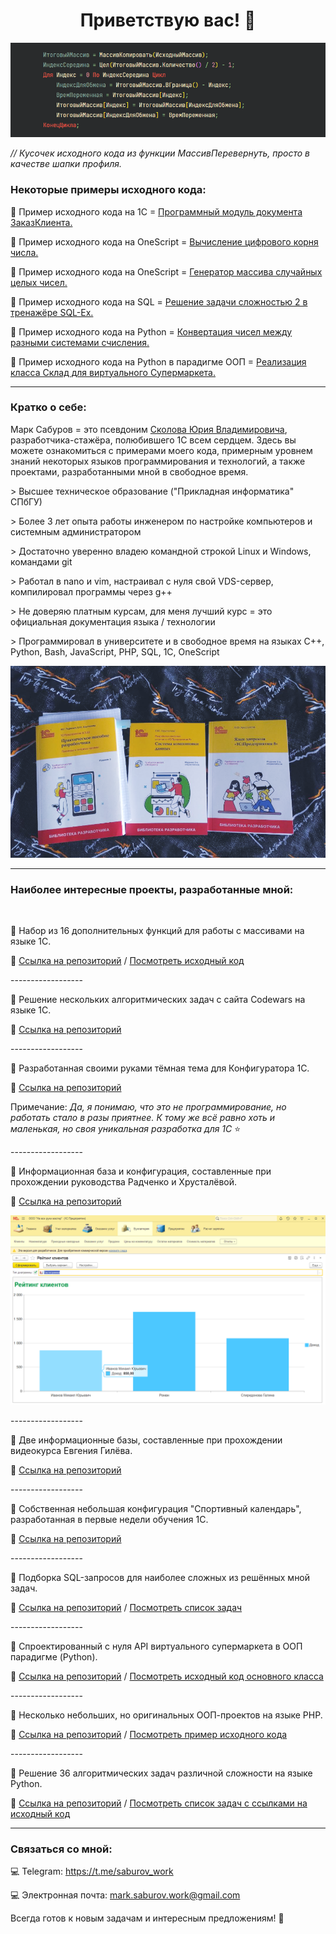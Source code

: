 <h1 align="center">Приветствую вас! 👋</h1>

<img src="https://github.com/sudomango/sudomango/blob/main/Readme%20Screenshot%20Launch.png">

*// Кусочек исходного кода из функции МассивПеревернуть, просто в качестве шапки профиля.*

<h3>Некоторые примеры исходного кода:</h3>

📝 Пример исходного кода на 1С = [Программный модуль документа ЗаказКлиента.](https://github.com/sudomango/sudomango/blob/main/%D0%9F%D1%80%D0%BE%D0%B3%D1%80%D0%B0%D0%BC%D0%BC%D0%BD%D1%8B%D0%B9%20%D0%BC%D0%BE%D0%B4%D1%83%D0%BB%D1%8C%20%D0%B4%D0%BE%D0%BA%D1%83%D0%BC%D0%B5%D0%BD%D1%82%D0%B0%20%D0%97%D0%B0%D0%BA%D0%B0%D0%B7%D0%9A%D0%BB%D0%B8%D0%B5%D0%BD%D1%82%D0%B0.bsl)

📝 Пример исходного кода на OneScript = [Вычисление цифрового корня числа.](https://github.com/sudomango/1C-Codewars-Challenge/blob/main/digital_root.os)

📝 Пример исходного кода на OneScript = [Генератор массива случайных целых чисел.](https://github.com/sudomango/1C-Extended-Arrays/blob/main/oscript_functions/array_random_numbers.os)

📝 Пример исходного кода на SQL = [Решение задачи сложностью 2 в тренажёре SQL-Ex.](https://github.com/sudomango/MariaDB-SQL-Exercises/blob/main/sql_ex_online/Task%20Solution%20%2341%20(SELECT).sql)

📝 Пример исходного кода на Python = [Конвертация чисел между разными системами счисления.](https://github.com/sudomango/Python-Algo-Tasks/blob/main/Block_02/20%20-%20dec_to_hex%2C%20hex_to_dec.py)

📝 Пример исходного кода на Python в парадигме ООП = [Реализация класса Склад для виртуального Супермаркета.](https://github.com/sudomango/Python-OOP-Market/blob/main/market_storage.py)

<hr>

<h3>Кратко о себе:</h3>

Марк Сабуров = это псевдоним [Сколова Юрия Владимировича](https://spb.hh.ru/resume/517f70a3ff0cd63d810039ed1f70694f774452), разработчика-стажёра, полюбившего 1С всем сердцем. Здесь вы можете ознакомиться с примерами моего кода, примерным уровнем знаний некоторых языков программирования и технологий, а также проектами, разработанными мной в свободное время.

\> Высшее техническое образование ("Прикладная информатика" СПбГУ)

\> Более 3 лет опыта работы инженером по настройке компьютеров и системным администратором

\> Достаточно уверенно владею командной строкой Linux и Windows, командами git

\> Работал в nano и vim, настраивал с нуля свой VDS-сервер, компилировал программы через g++

\> Не доверяю платным курсам, для меня лучший курс = это официальная документация языка / технологии

\> Программировал в университете и в свободное время на языках C++, Python, Bash, JavaScript, PHP, SQL, 1C, OneScript

<img src="https://github.com/sudomango/sudomango/blob/main/Books%20Screenshot.png">

<hr>

<h3>Наиболее интересные проекты, разработанные мной:</h3>

<br>

📙 Набор из 16 дополнительных функций для работы с массивами на языке 1С.

🔎 [Ссылка на репозиторий](https://github.com/sudomango/1C-Extended-Arrays) / [Посмотреть исходный код](https://github.com/sudomango/1C-Extended-Arrays/blob/main/arrays_extended_functions.os)

\------------------

📙 Решение нескольких алгоритмических задач с сайта Codewars на языке 1С.

🔎 [Ссылка на репозиторий](https://github.com/sudomango/1C-Codewars-Challenge)

\------------------

📙 Разработанная своими руками тёмная тема для Конфигуратора 1С.

🔎 [Ссылка на репозиторий](https://github.com/sudomango/1C-Dark-Theme-Custom)

Примечание: *Да, я понимаю, что это не программирование, но работать стало в разы приятнее. К тому же всё равно хоть и маленькая, но своя уникальная разработка для 1С* ⭐

\------------------

📙 Информационная база и конфигурация, составленные при прохождении руководства Радченко и Хрусталёвой.

🔎 [Ссылка на репозиторий](https://github.com/sudomango/1C-Infobase-Radchenko)

<img src="https://github.com/sudomango/sudomango/blob/main/Application%20Screenshot.png">

\------------------

📙 Две информационные базы, составленные при прохождении видеокурса Евгения Гилёва.

🔎 [Ссылка на репозиторий](https://github.com/sudomango/1C-Infobase-21-Days-Course)

\------------------

📙 Собственная небольшая конфигурация "Спортивный календарь", разработанная в первые недели обучения 1С.

🔎 [Ссылка на репозиторий](https://github.com/sudomango/1C-Infobase-Sport-Manager)

\------------------

💼 Подборка SQL-запросов для наиболее сложных из решённых мной задач.

🔎 [Ссылка на репозиторий](https://github.com/sudomango/MariaDB-SQL-Exercises) / [Посмотреть список задач](https://github.com/sudomango/MariaDB-SQL-Exercises/blob/main/Top-12-Tasks.md)

\------------------

💼 Спроектированный с нуля API виртуального супермаркета в ООП парадигме (Python).

🔎 [Ссылка на репозиторий](https://github.com/sudomango/Python-OOP-Market) / [Посмотреть исходный код основного класса](https://github.com/sudomango/Python-OOP-Market/blob/main/market.py)

\------------------

💼 Несколько небольших, но оригинальных ООП-проектов на языке PHP.

🔎 [Ссылка на репозиторий](https://github.com/sudomango/PHP-OOP-Projects) / [Посмотреть пример исходного кода](https://github.com/sudomango/PHP-OOP-Projects/blob/main/crypto_cipher.php)

\------------------

💼 Решение 36 алгоритмических задач различной сложности на языке Python.

🔎 [Ссылка на репозиторий](https://github.com/sudomango/Python-Algo-Tasks) / [Посмотреть список задач с ссылками на исходный код](https://github.com/sudomango/Python-Algo-Tasks/blob/main/all_tasks_readme.md)

<hr>

<h3>Связаться со мной:</h3>

💻 Telegram: https://t.me/saburov_work

💻 Электронная почта: mark.saburov.work@gmail.com

Всегда готов к новым задачам и интересным предложениям! 📝